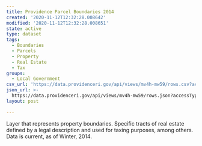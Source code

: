```yaml
---
title: Providence Parcel Boundaries 2014
created: '2020-11-12T12:32:28.008642'
modified: '2020-11-12T12:32:28.008651'
state: active
type: dataset
tags:
  - Boundaries
  - Parcels
  - Property
  - Real Estate
  - Tax
groups:
  - Local Government
csv_url: 'https://data.providenceri.gov/api/views/mv4h-mw59/rows.csv?accessType=DOWNLOAD'
json_url: >-
  https://data.providenceri.gov/api/views/mv4h-mw59/rows.json?accessType=DOWNLOAD
layout: post

---
```

Layer that represents property boundaries. Specific tracts of real estate defined by a legal description and used for taxing purposes, among others. Data is current, as of Winter, 2014.
